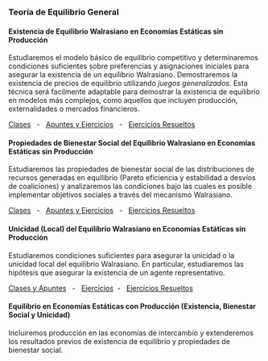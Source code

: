###  Teoría de Equilibrio General
#### Existencia de Equilibrio Walrasiano en Economías Estáticas sin Producción

Estudiaremos el modelo básico de equilibrio competitivo y determinaremos condiciones suficientes sobre preferencias y asignaciones iniciales para asegurar la existencia de un equilibrio Walrasiano. Demostraremos la existencia de precios de equilibrio utilizando _juegos generalizados_. Esta técnica será facilmente adaptable para demostrar la existencia de equilibrio en modelos más complejos, como aquellos que incluyen producción, externalidades o mercados financieros. 

[Clases](https://github.com/jptorres-martinez/jptorres-martinez.github.io/files/6683948/Micro.II.Economias.de.Intercambio.-.Equilibrio.pdf)  &nbsp;   -    &nbsp; [Apuntes y Ejercicios](https://github.com/jptorres-martinez/jptorres-martinez.github.io/files/6683346/Elementos.de.Economia.Matematica.Juan.Pablo.Torres-Martinez.pdf)  &nbsp;   -    &nbsp; [Ejercicios Resueltos](https://github.com/jptorres-martinez/jptorres-martinez.github.io/files/6683383/Ejercicios.Resueltos.Equilibrio.general.pdf)

#### Propiedades de Bienestar Social del Equilibrio Walrasiano en Economías Estáticas sin Producción

Estudiaremos las propiedades de bienestar social de las distribuciones de recursos generadas en equilibrio (Pareto eficiencia y estabilidad a desvíos de coaliciones) y analizaremos las condiciones bajo las cuales es posible implementar objetivos sociales a través del mecanismo Walrasiano.

[Clases](https://github.com/jptorres-martinez/jptorres-martinez.github.io/files/6683952/Micro.II.Economias.de.Intercambio.-.Bienestar.Social.pdf)  &nbsp;   -      &nbsp; [Apuntes y Ejercicios](https://github.com/jptorres-martinez/jptorres-martinez.github.io/files/6683346/Elementos.de.Economia.Matematica.Juan.Pablo.Torres-Martinez.pdf)  &nbsp;   -    &nbsp; [Ejercicios Resueltos](https://github.com/jptorres-martinez/jptorres-martinez.github.io/files/6683383/Ejercicios.Resueltos.Equilibrio.general.pdf)

#### Unicidad (Local) del Equilibrio Walrasiano en Economías Estáticas sin Producción

Estudiaremos condiciones suficientes para asegurar la unicidad o la unicidad local del equilibrio Walrasiano. En particular, estudiaremos las hipótesis que asegurar la existencia de un agente representativo.

[Clases y Apuntes](https://github.com/jptorres-martinez/jptorres-martinez.github.io/files/6683965/Unicidad.de.Equilibrio.pdf) &nbsp;   -      &nbsp;   [Ejercicios](https://github.com/jptorres-martinez/jptorres-martinez.github.io/files/6683982/Unicidad.local.pdf)&nbsp;   -    &nbsp; [Ejercicios Resueltos](https://github.com/jptorres-martinez/jptorres-martinez.github.io/files/6683383/Ejercicios.Resueltos.Equilibrio.general.pdf)

#### Equilibrio en Economías Estáticas con Producción (Existencia, Bienestar Social y Unicidad)
Incluiremos producción en las economías de intercambio y extenderemos los resultados previos de existencia de equilibrio y propiedades de bienestar social.














